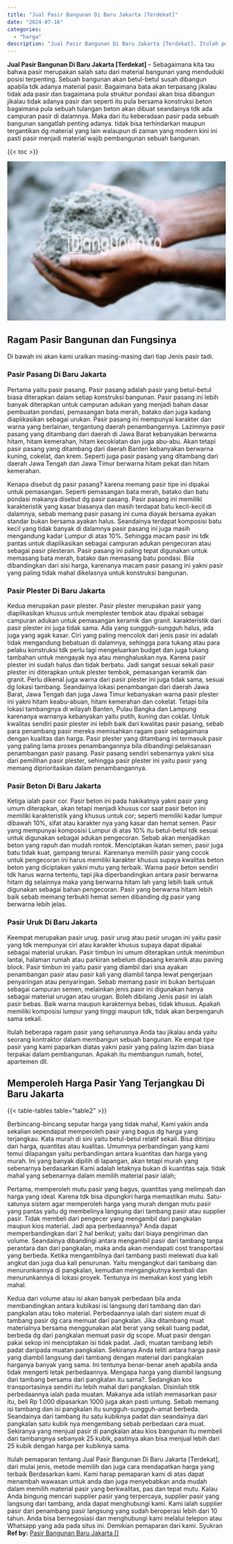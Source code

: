 ```yaml
---
title: "Jual Pasir Bangunan Di Baru Jakarta [Terdekat]"
date: "2024-07-16"
categories: 
  - "harga"
description: "Jual Pasir Bangunan Di Baru Jakarta [Terdekat]. Itulah pemaparan tentang Jual Pasir Bangunan Di Baru Jakarta [Terdekat], dari mulai jenis, metode memilih d..."
---
```


**Jual Pasir Bangunan Di Baru Jakarta \[Terdekat\]** – Sebagaimana kita tau bahwa pasir merupakan salah satu dari material bangunan yang menduduki posisi terpenting. Sebuah bangunan akan betul-betul susah dibangun apabila tdk adanya material pasir. Bagaimana bata akan terpasang jikalau tidak ada pasir dan bagaimana pula struktur pondasi akan bisa dibangun jikalau tidak adanya pasir dan seperti itu pula bersama konstruksi beton bagaimana pula sebuah tulangan beton akan dibuat seandainya tdk ada campuran pasir di dalamnya. Maka dari itu keberadaan pasir pada sebuah bangunan sangatlah penting adanya. tidak bisa terhindarkan maupun tergantikan dg material yang lain walaupun di zaman yang modern kini ini pasti pasir menjadi material wajib pembangunan sebuah bangunan.

{{< toc >}}

![Jual Pasir Bangunan Di Baru Jakarta [Terdekat]](/images/jual-pasir-bangunan-50.png)

## Ragam Pasir Bangunan dan Fungsinya

Di bawah ini akan kami uraikan masing-masing dari tiap Jenis pasir tadi.

### Pasir Pasang Di Baru Jakarta

Pertama yaitu pasir pasang. Pasir pasang adalah pasir yang betul-betul biasa diterapkan dalam setiap konstruksi bangunan. Pasir pasang ini lebih banyak diterapkan untuk campuran adukan yang menjadi bahan dasar pembuatan pondasi, pemasangan bata merah, batako dan juga kadang diaplikasikan sebagai urukan. Pasir pasang ini mempunyai karakter dan warna yang berlainan, tergantung daerah penambangannya. Lazimnya pasir pasang yang ditambang dari daerah di Jawa Barat kebanyakan berwarna hitam, hitam kemerahan, hitam kecoklatan dan juga abu-abu. Akan tetapi pasir pasang yang ditambang dari daerah Banten kebanyakan berwarna kuning, cokelat, dan krem. Seperti juga pasir pasang yang ditambang dari daerah Jawa Tengah dan Jawa Timur berwarna hitam pekat dan hitam kemerahan.

Kenapa disebut dg pasir pasang? karena memang pasir tipe ini dipakai untuk pemasangan. Seperti pemasangan bata merah, batako dan batu pondasi makanya disebut dg pasir pasang. Pasir pasang ini memiliki karakteristik yang kasar biasanya dan masih terdapat batu kecil-kecil di dalamnya, sebab memang pasir pasang ini cuma diayak bersama ayakan standar bukan bersama ayakan halus. Seandainya terdapat komposisi batu kecil yang tidak banyak di dalamnya pasir pasang ini juga masih mengandung kadar Lumpur di atas 10%. Sehingga macam pasir ini tdk pantas untuk diaplikasikan sebagai campuran adukan pengecoran atau sebagai pasir plesteran. Pasir pasang ini paling tepat digunakan untuk memasang bata merah, batako dan memasang batu pondasi. Bila dibandingkan dari sisi harga, karenanya macam pasir pasang ini yakni pasir yang paling tidak mahal dikelasnya untuk konstruksi bangunan.

### Pasir Plester Di Baru Jakarta

Kedua merupakan pasir plester. Pasir plester merupakan pasir yang diaplikasikan khusus untuk memplester tembok atau dipakai sebagai campuran adukan untuk pemasangan keramik dan granit. karakteristik dari pasir plester ini juga tidak sama. Ada yang sungguh-sungguh halus, ada juga yang agak kasar. Ciri yang paling mencolok dari jenis pasir ini adalah tidak mengandung bebatuan di dalamnya, sehingga para tukang atau para pelaku konstruksi tdk perlu lagi mengeluarkan budget dan juga tukang tambahan untuk mengayak nya atau menghaluskan nya. Karena pasir plester ini sudah halus dan tidak berbatu. Jadi sangat sesuai sekali pasir plester ini diterapkan untuk plester tembok, pemasangan keramik dan granit. Perlu dikenal juga warna dari pasir plester ini juga tidak sama, sesuai dg lokasi tambang. Seandainya lokasi penambangan dari daerah Jawa Barat, Jawa Tengah dan juga Jawa Timur kebanyakan warna pasir plester ini yakni hitam keabu-abuan, hitam kemerahan dan cokelat. Tetapi bila lokasi tambangnya di wilayah Banten, Pulau Bangka dan Lampung karenanya warnanya kebanyakan yaitu putih, kuning dan coklat. Untuk kwalitas sendiri pasir plester ini lebih baik dari kwalitas pasir pasang, sebab para penambang pasir mereka memisahkan ragam pasir sebagaimana dengan kualitas dan harga. Pasir plester yang ditambang ini termasuk pasir yang paling lama proses penambangannya bila dibandingi pelaksanaan penambangan pasir pasang. Pasir pasang sendiri sebenarnya yakni sisa dari pemilihan pasir plester, sehingga pasir plester ini yaitu pasir yang memang diprioritaskan dalam penambangannya.

### Pasir Beton Di Baru Jakarta

Ketiga ialah pasir cor. Pasir beton ini pada hakikatnya yakni pasir yang umum diterapkan, akan tetapi menjadi khusus cor saat pasir beton ini memiliki karakteristik yang khusus untuk cor; seperti memiliki kadar lumpur dibawah 10%, sifat atau karakter nya yang kasar dan hemat semen. Pasir yang mempunyai komposisi Lumpur di atas 10% itu betul-betul tdk sesuai untuk digunakan sebagai adukan pengecoran. Sebab akan menjadikan beton yang rapuh dan mudah rontok. Menciptakan ikatan semen, pasir juga batu tidak kuat, gampang terurai. Karenanya memilih pasir yang cocok untuk pengecoran ini harus memiliki karakter khusus supaya kwalitas beton beton yang diciptakan yakni mutu yang terbaik. Warna pasir beton sendiri tdk harus warna tertentu, tapi jika diperbandingkan antara pasir berwarna hitam dg selainnya maka yang berwarna hitam lah yang lebih baik untuk digunakan sebagai bahan pengecoran. Pasir yang berwarna hitam lebih baik sebab memang terbukti hemat semen dibanding dg pasir yang berwarna lebih jelas.

### Pasir Uruk Di Baru Jakarta

Keempat merupakan pasir urug. pasir urug atau pasir urugan ini yaitu pasir yang tdk mempunyai ciri atau karakter khusus supaya dapat dipakai sebagai material urukan. Pasir timbun ini umum diterapkan untuk menimbun lantai, halaman rumah atau parkiran sebelum dipasang keramik atau paving block. Pasir timbun ini yaitu pasir yang diambil dari sisa ayakan penambangan pasir atau pasir kali yang diambil tanpa lewat pengerjaan penyaringan atau penyaringan. Sebab memang pasir ini bukan bertujuan sebagai campuran semen, melainkan jenis pasir ini digunakan hanya sebagai material urugan atau urugan. Boleh dibilang Jenis pasir ini ialah pasir bebas. Baik warna maupun karakternya bebas, tidak khusus. Apakah memiliki komposisi lumpur yang tinggi maupun tdk, tidak akan berpengaruh sama sekali.

Itulah beberapa ragam pasir yang seharusnya Anda tau jikalau anda yaitu seorang kontraktor dalam membangun sebuah bangunan. Ke empat tipe pasir yang kami paparkan diatas yakni pasir yang paling lazim dan biasa terpakai dalam pembangunan. Apakah itu membangun rumah, hotel, apartemen dll.

## Memperoleh Harga Pasir Yang Terjangkau Di Baru Jakarta

{{< table-tables table="table2" >}}

Berbincang-bincang seputar harga yang tidak mahal, Kami yakin anda sekalian sependapat memperoleh pasir yang bagus dg harga yang terjangkau. Kata murah di sini yaitu betul-betul relatif sekali. Bisa ditinjau dari harga, quantitas atau kualitas. Umumnya perbandingan yang kami temui dilapangan yaitu perbandingan antara kuantitas dan harga yang murah. Ini yang banyak dipilih di lapangan, akan tetapi murah yang sebenarnya berdasarkan Kami adalah letaknya bukan di kuantitas saja. tidak mahal yang sebenarnya dalam memilih material pasir ialah;

Pertama, memperoleh mutu pasir yang bagus, quantitas yang melimpah dan harga yang ideal. Karena tdk bisa dipungkiri harga memastikan mutu. Satu-satunya sistem agar memperoleh harga yang murah dengan mutu pasir yang pantas yaitu dg membelinya langsung dari tambang pasir atau supplier pasir. Tidak membeli dari pengecer yang mengambil dari pangkalan maupun kios material. Jadi apa perbedaannya? Anda dapat memperbandingkan dari 2 hal berikut; yaitu dari biaya pengiriman dan volume. Seandainya dibandingi antara mengambil pasir dari tambang tanpa perantara dan dari pangkalan, maka anda akan mendapati cost transportasi yang berbeda. Ketika mengambilnya dari tambang pasti melewati dua kali angkut dan juga dua kali penurunan. Yaitu mengangkut dari tambang dan menurunkannya di pangkalan, kemudian mengangkutnya kembali dan menurunkannya di lokasi proyek. Tentunya ini memakan kost yang lebih mahal.

Kedua dari volume atau isi akan banyak perbedaan bila anda membandingkan antara kubikasi isi langsung dari tambang dan dari pangkalan atau toko material. Perbedaannya ialah dari sistem muat di tambang pasir dg cara memuat dari pangkalan. Jika ditambang muat materialnya bersama menggunakan alat berat yang sekali tuang padat, berbeda dg dari pangkalan memuat pasir dg scope. Muat pasir dengan pakai sekop ini menciptakan isi tidak padat. Jadi, muatan tambang lebih padat daripada muatan pangkalan. Sekiranya Anda teliti antara harga pasir yang diambil langsung dari tambang dengan material dari pangkalan harganya banyak yang sama. Ini tentunya benar-benar aneh apabila anda tidak mengerti letak perbedaannya. Mengapa harga yang diambil langsung dari tambang bersama dari pangkalan itu sama?. Sedangkan kos transportasinya sendiri itu lebih mahal dari pangkalan. Disinilah titik perbedaannya ialah pada muatan. Makanya ada istilah memasarkan pasir itu, beli Rp 1.000 dipasarkan 1000 juga akan pasti untung. Sebab memang isi tambang dan isi pangkalan itu sungguh-sungguh-amat berbeda. Seandainya dari tambang itu satu kubiknya padat dan seandainya dari pangkalan satu kubik nya mengembang sebab perbedaan cara muat. Sekiranya yang menjual pasir di pangkalan atau kios bangunan itu membeli dari tambangnya sebanyak 25 kubik, pastinya akan bisa menjual lebih dari 25 kubik dengan harga per kubiknya sama.

Itulah pemaparan tentang Jual Pasir Bangunan Di Baru Jakarta \[Terdekat\], dari mulai jenis, metode memilih dan juga cara mendapatkan harga yang terbaik Berdasarkan kami. Kami harap pemaparan kami di atas dapat menambah wawasan untuk anda dan juga menyebabkan anda mudah dalam memilih material pasir yang berkwalitas, pas dan tepat mutu. Kalau Anda bingung mencari supplier pasir yang terpercaya, supplier pasir yang langsung dari tambang, anda dapat menghubungi kami. Kami ialah supplier pasir dari penambang pasir langsung yang sudah beroperasi lebih dari 10 tahun. Anda bisa bernegosiasi dan menghubungi kami melalui telepon atau Whatsapp yang ada pada situs ini. Demikian pemaparan dari kami. Syukran
**Ref by:** [Pasir Bangunan Baru Jakarta []](https://id.wikipedia.org/wiki/Pasir)
